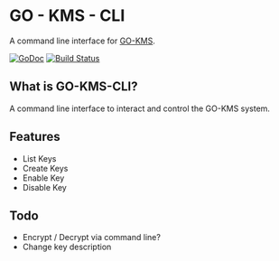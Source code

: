 # GO - KMS - CLI

A command line interface for [GO-KMS](https://github.com/Inflatablewoman/go-kms).

[![GoDoc](https://godoc.org/github.com/Inflatablewoman/go-kms-cli?status.svg)](https://godoc.org/github.com/Inflatablewoman/go-kms-cli)
[![Build Status](https://travis-ci.org/Inflatablewoman/go-kms-cli.svg)](https://travis-ci.org/Inflatablewoman/go-kms-cli)

## What is GO-KMS-CLI?

A command line interface to interact and control the GO-KMS system.

## Features

- List Keys
- Create Keys
- Enable Key
- Disable Key

## Todo

- Encrypt / Decrypt via command line?
- Change key description
